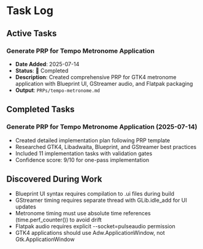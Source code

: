 # Task Log

## Active Tasks

### Generate PRP for Tempo Metronome Application
- **Date Added**: 2025-07-14
- **Status**:  Completed
- **Description**: Created comprehensive PRP for GTK4 metronome application with Blueprint UI, GStreamer audio, and Flatpak packaging
- **Output**: `PRPs/tempo-metronome.md`

## Completed Tasks

### Generate PRP for Tempo Metronome Application (2025-07-14)
- Created detailed implementation plan following PRP template
- Researched GTK4, Libadwaita, Blueprint, and GStreamer best practices
- Included 11 implementation tasks with validation gates
- Confidence score: 9/10 for one-pass implementation

## Discovered During Work

- Blueprint UI syntax requires compilation to .ui files during build
- GStreamer timing requires separate thread with GLib.idle_add for UI updates
- Metronome timing must use absolute time references (time.perf_counter()) to avoid drift
- Flatpak audio requires explicit --socket=pulseaudio permission
- GTK4 applications should use Adw.ApplicationWindow, not Gtk.ApplicationWindow